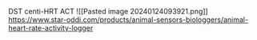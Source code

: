 

DST centi-HRT ACT
![[Pasted image 20240124093921.png]]
https://www.star-oddi.com/products/animal-sensors-biologgers/animal-heart-rate-activity-logger